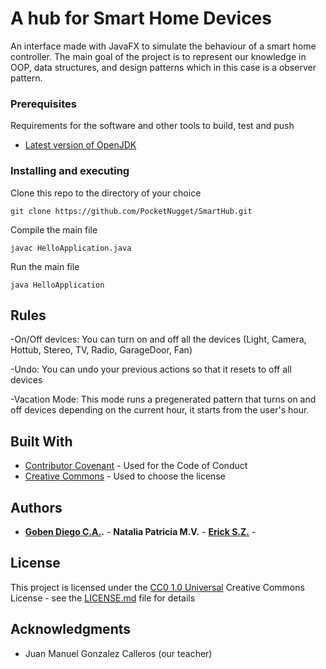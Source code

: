 # A hub for Smart Home Devices

An interface made with JavaFX to simulate the behaviour of a smart home controller. The main goal of the project is to represent our knowledge in OOP, data structures, and design patterns which in this case is a observer pattern.

### Prerequisites

Requirements for the software and other tools to build, test and push 
- [Latest version of OpenJDK](https://openjdk.org)

### Installing and executing

Clone this repo to the directory of your choice

    git clone https://github.com/PocketNugget/SmartHub.git

Compile the main file

    javac HelloApplication.java

Run the main file

    java HelloApplication

## Rules

-On/Off devices:
  You can turn on and off all the devices (Light, Camera, Hottub, Stereo, TV, Radio, GarageDoor, Fan)

-Undo:
  You can undo your previous actions so that it resets to off all devices

-Vacation Mode:
  This mode runs a pregenerated pattern that turns on and off devices depending on the current hour, it starts from the user's hour.
  
## Built With

  - [Contributor Covenant](https://www.contributor-covenant.org/) - Used
    for the Code of Conduct
  - [Creative Commons](https://creativecommons.org/) - Used to choose
    the license

## Authors

  - **[Goben Diego C.A.](https://github.com/PocketNugget).** - **Natalia Patricia M.V.** - **[Erick S.Z.](https://github.com/ericksolisz)** -

## License

This project is licensed under the [CC0 1.0 Universal](LICENSE.md)
Creative Commons License - see the [LICENSE.md](LICENSE.md) file for
details

## Acknowledgments

  - Juan Manuel Gonzalez Calleros (our teacher)
